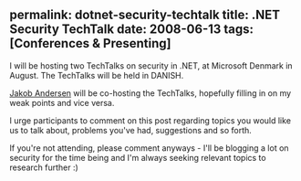permalink: dotnet-security-techtalk
title: .NET Security TechTalk
date: 2008-06-13
tags: [Conferences & Presenting]
---
I will be hosting two TechTalks on security in .NET, at Microsoft Denmark in August. The TechTalks will be held in DANISH.

<!-- more -->

[Jakob Andersen](http://www.intellect.dk/) will be co-hosting the TechTalks, hopefully filling in on my weak points and vice versa.

I urge participants to comment on this post regarding topics you would like us to talk about, problems you've had, suggestions and so forth.

If you're not attending, please comment anyways - I'll be blogging a lot on security for the time being and I'm always seeking relevant topics to research further :)
